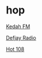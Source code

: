 # hop

[Kedah FM](https://kedahfmmobile.secureswiftcontent.com/rtm-ch031/rtm-ch031/chunklist.m3u8)

[Defjay Radio](http://tuner.defjay.com:80/)

[Hot 108](http://hot108jamz.hot108.com:4040)

